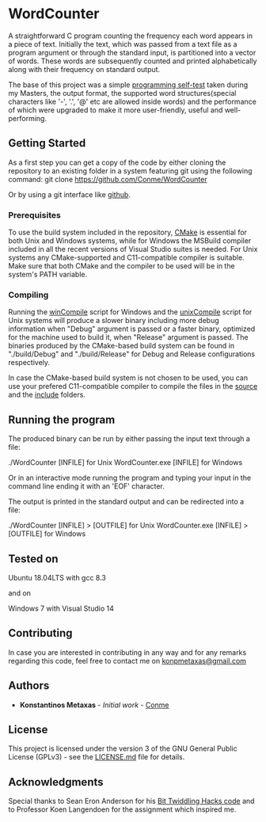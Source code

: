 # WordCounter

A straightforward C program counting the frequency each word appears in a piece of text. Initially the text, which was passed from a text file as a program argument or through the standard input, is partitioned into a vector of words. These words are subsequently counted and printed alphabetically along with their frequency on standard output.

The base of this project was a simple [programming self-test](http://www.st.ewi.tudelft.nl/koen/cs4140/test.pdf) taken during my Masters, the output format, the supported word structures(special characters like '-', '.', '@' etc are allowed inside words) and the performance of which were upgraded to make it more user-friendly, useful and well-performing.

## Getting Started

As a first step you can get a copy of the code by either cloning the repository to an existing folder in a system featuring git using the following command:
git clone https://github.com/Conme/WordCounter

Or by using a git interface like [github](https://help.github.com/en/github/creating-cloning-and-archiving-repositories/cloning-a-repository).

### Prerequisites

To use the build system included in the repository, [CMake](https://cmake.org) is essential for both Unix and Windows systems, while for Windows the MSBuild compiler included in all the recent versions of Visual Studio suites is needed. For Unix systems any CMake-supported and C11-compatible compiler is suitable. Make sure that both CMake and the compiler to be used will be in the system's PATH variable.

### Compiling

Running the [winCompile](winCompile.bat) script for Windows and the [unixCompile](unixCompile.sh) script for Unix systems will produce a slower binary including more debug information when "Debug" argument is passed or a faster binary, optimized for the machine used to build it, when "Release" argument is passed. The binaries produced by the CMake-based build system can be found in "./build/Debug" and "./build/Release" for Debug and Release configurations respectively.

In case the CMake-based build system is not chosen to be used, you can use your prefered C11-compatible compiler to compile the files in the [source](src) and the [include](include) folders.

## Running the program

The produced binary can be run by either passing the input text through a file:

./WordCounter [INFILE]		for Unix
WordCounter.exe [INFILE]	for Windows

Or in an interactive mode running the program and typing your input in the command line ending it with an 'EOF' character.

The output is printed in the standard output and can be redirected into a file:

./WordCounter [INFILE] > [OUTFILE]		for Unix
WordCounter.exe [INFILE] > [OUTFILE]	for Windows

## Tested on

Ubuntu 18.04LTS with gcc 8.3

and on

Windows 7 with Visual Studio 14

## Contributing

In case you are interested in contributing in any way and for any remarks regarding this code, feel free to contact me on konpmetaxas@gmail.com

## Authors

* **Konstantinos Metaxas** - *Initial work* - [Conme](https://github.com/Conme)

## License

This project is licensed under the version 3 of the GNU General Public License (GPLv3) - see the [LICENSE.md](LICENSE.md) file for details.

## Acknowledgments

Special thanks to Sean Eron Anderson for his [Bit Twiddling Hacks code](https://graphics.stanford.edu/~seander/bithacks.html) and to Professor Koen Langendoen for the assignment which inspired me.

